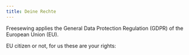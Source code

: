 ```yaml
---
title: Deine Rechte
---
```


Freesewing applies the General Data Protection Regulation (GDPR) of the European Union (EU).

EU citizen or not, for us these are your rights:

<ReadMore list />
